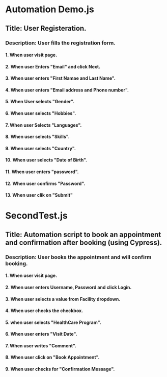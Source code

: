 # Automation Demo.js

## Title: User Registeration.

### Description: User fills the registration form.

#### 1. When user visit page.
#### 2. When user Enters "Email" and click Next.
#### 3. When user enters "First Namae and Last Name".
#### 4. When user enters "Email address and Phone number".
#### 5. When User selects "Gender".
#### 6. When user selects "Hobbies".
#### 7. When user Selects "Languages".
#### 8. When user selects "Skills".
#### 9. When user selects "Country".
#### 10. When user selects "Date of Birth".
#### 11. When user enters "password".
#### 12. When user confirms "Password".
#### 13. When user clik on "Submit"

# SecondTest.js

## Title: Automation script to book an appointment and confirmation after booking (using Cypress).

### Description: User books the appointment and will confirm booking.

#### 1. When user visit page.
#### 2. When user enters Username, Password and click Login.
#### 3. When user selects a value from Facility dropdown.
#### 4. When user checks the checkbox.
#### 5. when user selects "HealthCare Program".
#### 6. When user enters "Visit Date".
#### 7. When user writes "Comment".
#### 8. When user click on "Book Appointment".
#### 9. When user checks for "Confirmation Message".
